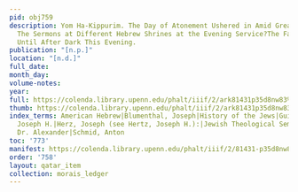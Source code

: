 ```yaml
---
pid: obj759
description: Yom Ha-Kippurim. The Day of Atonement Ushered in Amid Great Solemnity.
  The Sermons at Different Hebrew Shrines at the Evening Service?The Fast Continues
  Until After Dark This Evening.
publication: "[n.p.]"
location: "[n.d.]"
full_date:
month_day:
volume-notes:
year:
full: https://colenda.library.upenn.edu/phalt/iiif/2/ark81431p35d8nw83%2FSHA256E-s7866418--a096878a3b20f0adb31c5777e04140b7a357cb6a22a577fd489af341a505fda9.jpeg/full/3500,/0/default.jpg
thumb: https://colenda.library.upenn.edu/phalt/iiif/2/ark81431p35d8nw83%2FSHA256E-s7866418--a096878a3b20f0adb31c5777e04140b7a357cb6a22a577fd489af341a505fda9.jpeg/full/!200,200/0/default.jpg
index_terms: American Hebrew|Blumenthal, Joseph|History of the Jews|Guinsburg, Theodore|Hertz,
  Joseph H.|Herz, Joseph (see Hertz, Joseph H.):|Jewish Theological Seminary|Kohut,
  Dr. Alexander|Schmid, Anton
toc: '773'
manifest: https://colenda.library.upenn.edu/phalt/iiif/2/81431-p35d8nw83/manifest
order: '758'
layout: qatar_item
collection: morais_ledger
---
```

